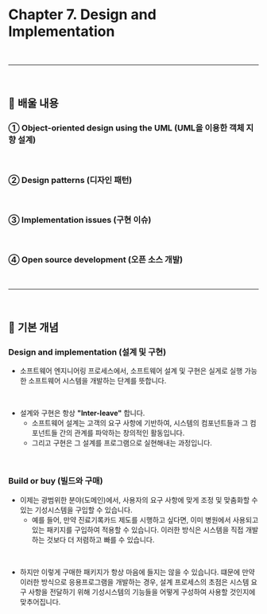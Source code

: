 # Chapter 7. Design and Implementation
<br>

---
<br>

## 🍏 배울 내용
### ① Object-oriented design using the UML (UML을 이용한 객체 지향 설계)
<br>

### ② Design patterns (디자인 패턴)
<br>

### ③  Implementation issues (구현 이슈)
<br>

### ④ Open source development (오픈 소스 개발)
<br>

---
<br>

## 🍏 기본 개념

### Design and implementation (설계 및 구현)
- 소프트웨어 엔지니어링 프로세스에서, 소프트웨어 설계 및 구현은 실게로 실행 가능한 소프트웨어 시스템을 개발하는 단계를 뜻합니다.
<br>

- 설계와 구현은 항상 **"Inter-leave"** 합니다.
  - 소프트웨어 설계는 고객의 요구 사항에 기반하여, 시스템의 컴포넌트들과 그 컴포넌트들 간의 관계를 파악하는 창의적인 활동입니다.
  - 그리고 구현은 그 설계를 프로그램으로 실현해내는 과정입니다.
<br>

### Build or buy (빌드와 구매)
- 이제는 광범위한 분야(도메인)에서, 사용자의 요구 사항에 맞게 조정 및 맞춤화할 수 있는 기성시스템을 구입할 수 있습니다.
  - 예를 들어, 만약 진료기록카드 제도를 시행하고 싶다면, 이미 병원에서 사용되고 있는 패키지를 구입하여 적용할 수 있습니다. 이러한 방식은 시스템을 직접 개발하는 것보다 더 저렴하고 빠를 수 있습니다.
<br>

- 하지만 이렇게 구매한 패키지가 항상 마음에 들지는 않을 수 있습니다. 떄문에 만약 이러한 방식으로 응용프로그램을 개발하는 경우, 설계 프로세스의 초점은 시스템 요구 사항을 전달하기 위해 기성시스템의 기능들을 어떻게 구성하여 사용할 것인지에 맞추어집니다.
<br>

